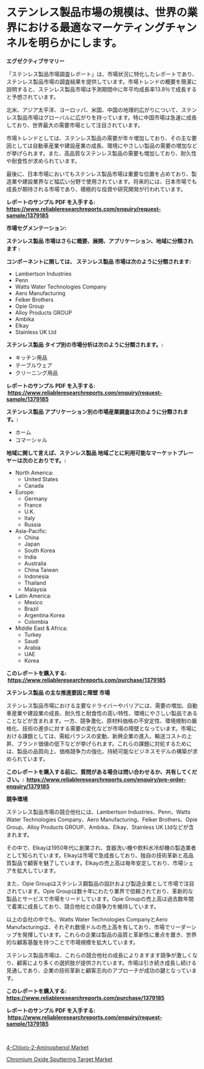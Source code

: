 <p><h1>ステンレス製品市場の規模は、世界の業界における最適なマーケティングチャンネルを明らかにします。</h1></p><p><strong>エグゼクティブサマリー</strong></p>
<p><p>「ステンレス製品市場調査レポート」は、市場状況に特化したレポートであり、ステンレス製品市場の調査結果を提供しています。市場トレンドの概要を簡潔に説明すると、ステンレス製品市場は予測期間中に年平均成長率13.8％で成長すると予想されています。 </p><p>北米、アジア太平洋、ヨーロッパ、米国、中国の地理的広がりについて、ステンレス製品市場はグローバルに広がりを持っています。特に中国市場は急速に成長しており、世界最大の需要市場として注目されています。</p><p>市場トレンドとしては、ステンレス製品の需要が年々増加しており、その主な要因としては自動車産業や建設産業の成長、環境にやさしい製品の需要の増加などが挙げられます。また、高品質なステンレス製品の需要も増加しており、耐久性や耐食性が求められています。</p><p>最後に、日本市場においてもステンレス製品市場は重要な位置を占めており、製造業や建設業界など幅広い分野で使用されています。将来的には、日本市場でも成長が期待される市場であり、積極的な投資や研究開発が行われています。</p></p>
<p><strong>レポートのサンプル PDF を入手する: <a href="https://www.reliableresearchreports.com/enquiry/request-sample/1379185">https://www.reliableresearchreports.com/enquiry/request-sample/1379185</a></strong></p>
<p><strong>市場セグメンテーション:</strong></p>
<p><strong> ステンレス製品 市場はさらに概要、展開、アプリケーション、地域に分類されます :</strong></p>
<p><strong>コンポーネントに関しては、 ステンレス製品 市場は次のように分類されます: &nbsp;</strong></p>
<p><ul><li>Lambertson Industries</li><li>Penn</li><li>Watts Water Technologies Company</li><li>Aero Manufacturing</li><li>Felker Brothers</li><li>Opie Group</li><li>Alloy Products GROUP</li><li>Ambika</li><li>Elkay</li><li>Stainless UK Ltd</li></ul></p>
<p><strong> ステンレス製品 タイプ別の市場分析は次のように分類されます。:</strong></p>
<p><ul><li>キッチン用品</li><li>テーブルウェア</li><li>クリーニング用品</li></ul></p>
<p><strong>レポートのサンプル PDF を入手する: &nbsp;<a href="https://www.reliableresearchreports.com/enquiry/request-sample/1379185">https://www.reliableresearchreports.com/enquiry/request-sample/1379185</a></strong></p>
<p><strong> ステンレス製品 アプリケーション別の市場産業調査は次のように分類されます。:</strong></p>
<p><ul><li>ホーム</li><li>コマーシャル</li></ul></p>
<p><strong>地域に関して言えば、ステンレス製品 地域ごとに利用可能なマーケットプレーヤーは次のとおりです。:</strong></p>
<p><ul>
    <li>
        North America:
        <ul>
            <li>United States</li>
            <li>Canada</li>
        </ul>
    </li>
    <li>
        Europe:
        <ul>
            <li>Germany</li>
            <li>France</li>
            <li>U.K.</li>
            <li>Italy</li>
            <li>Russia</li>
        </ul>
    </li>
    <li>
        Asia-Pacific:
        <ul>
            <li>China</li>
            <li>Japan</li>
            <li>South Korea</li>
            <li>India</li>
            <li>Australia</li>
            <li>China Taiwan</li>
            <li>Indonesia</li>
            <li>Thailand</li>
            <li>Malaysia</li>
        </ul>
    </li>
    <li>
        Latin America:
        <ul>
            <li>Mexico</li>
            <li>Brazil</li>
            <li>Argentina Korea</li>
            <li>Colombia</li>
        </ul>
    </li>
    <li>
        Middle East & Africa:
        <ul>
            <li>Turkey</li>
            <li>Saudi</li>
            <li>Arabia</li>
            <li>UAE</li>
            <li>Korea</li>
        </ul>
    </li>
    </ul></p>
<p><strong>このレポートを購入する: &nbsp;<a href="https://www.reliableresearchreports.com/purchase/1379185">https://www.reliableresearchreports.com/purchase/1379185</a></strong></p>
<p><strong>ステンレス製品 の主な推進要因と障壁 市場</strong></p>
<p><p>ステンレス製品市場における主要なドライバーやバリアには、需要の増加、自動車産業や建設業の成長、耐久性と耐食性の高い特性、環境にやさしい製品であることなどが含まれます。一方、競争激化、原材料価格の不安定性、環境規制の厳格化、技術の進歩に対する需要の変化などが市場の障壁となっています。市場における課題としては、需給バランスの変動、新興企業の進入、輸送コストの上昇、ブランド価値の低下などが挙げられます。これらの課題に対処するためには、製品の品質向上、価格競争力の強化、持続可能なビジネスモデルの構築が求められています。</p></p>
<p><strong>このレポートを購入する前に、質問がある場合は問い合わせるか、共有してください。:&nbsp; <a href="https://www.reliableresearchreports.com/enquiry/pre-order-enquiry/1379185">https://www.reliableresearchreports.com/enquiry/pre-order-enquiry/1379185</a></strong></p>
<p><strong>競争環境</strong></p>
<p><p>ステンレス製品市場の競合他社には、Lambertson Industries、Penn、Watts Water Technologies Company、Aero Manufacturing、Felker Brothers、Opie Group、Alloy Products GROUP、Ambika、Elkay、Stainless UK Ltdなどが含まれます。</p><p>その中で、Elkayは1950年代に創業され、食器洗い機や飲料水冷却機の製造業者として知られています。Elkayは市場で急成長しており、独自の技術革新と高品質製品で顧客を魅了しています。Elkayの売上高は毎年安定しており、市場シェアを拡大しています。</p><p>また、Opie Groupはステンレス鋼製品の設計および製造企業として市場で注目されています。Opie Groupは数十年にわたり業界で信頼されており、革新的な製品とサービスで市場をリードしています。Opie Groupの売上高は過去数年間で着実に成長しており、競合他社との競争力を維持しています。</p><p>以上の会社の中でも、Watts Water Technologies CompanyとAero Manufacturingは、それぞれ数億ドルの売上高を有しており、市場でリーダーシップを発揮しています。これらの企業は製品の品質と革新性に重点を置き、世界的な顧客基盤を持つことで市場規模を拡大しています。</p><p>ステンレス製品市場は、これらの競合他社の成長によりますます競争が激しくなり、顧客により多くの選択肢が提供されています。市場は引き続き成長し続ける見通しであり、企業の技術革新と顧客志向のアプローチが成功の鍵となっています。</p></p>
<p><strong>このレポートを購入する: &nbsp; <a href="https://www.reliableresearchreports.com/purchase/1379185">https://www.reliableresearchreports.com/purchase/1379185</a></strong></p>
<p><strong>レポートのサンプル PDF を入手する: &nbsp;<a href="https://www.reliableresearchreports.com/enquiry/request-sample/1379185">https://www.reliableresearchreports.com/enquiry/request-sample/1379185</a></strong><strong></strong></p>
<p>&nbsp;</p>
<p><p><a href="https://summer-dogwood-3e9.notion.site/4-Chloro-2-Aminophenol-Market-Challenges-Opportunities-and-Growth-Drivers-and-Major-Market-Player-a6284675eacc4cd6af2fbfe893982522">4-Chloro-2-Aminophenol Market</a></p><p><a href="https://github.com/Sherrillcrooksxa8i18ucf2m/Market-Research-Report-List-1/blob/main/chromium-oxide-sputtering-target-market.md">Chromium Oxide Sputtering Target Market</a></p></p>